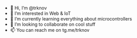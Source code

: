 - 👋 Hi, I’m @trknov
- 👀 I’m interested in Web & IoT
- 🌱 I’m currently learning everything about microcontrollers
- 💞️ I’m looking to collaborate on cool stuff
- 📫 You can reach me on tg.me/trknov

<!---
trknov/trknov is a ✨ special ✨ repository because its `README.md` (this file) appears on your GitHub profile.
You can click the Preview link to take a look at your changes.
--->
